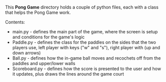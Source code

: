 This **Pong Game** directory holds a couple of python files, each with a class that helps the Pong Game work.

Contents:
- main.py - defines the main part of the game, where the screen is setup and conditions for the game's logic
- Paddle.py - defines the class for the paddles on the sides that the two players use, left player with keys ("w" and "s"), right player with (up and down arrows)
- Ball.py - defines how the in-game ball moves and recochets off from the paddles and upper/lower walls
- Scoreboard.py - defines how the score is presented to the user and how it updates, plus draws the lines around the game court
